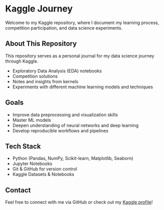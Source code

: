 # Kaggle Journey

Welcome to my Kaggle repository, where I document my learning process, competition participation, and data science experiments.

##  About This Repository

This repository serves as a personal journal for my data science journey through Kaggle. 
- Exploratory Data Analysis (EDA) notebooks  
- Competition solutions  
- Notes and insights from kernels  
- Experiments with different machine learning models and techniques  

## Goals

- Improve data preprocessing and visualization skills  
- Master ML models 
- Deepen understanding of neural networks and deep learning  
- Develop reproducible workflows and pipelines   

## Tech Stack

- Python (Pandas, NumPy, Scikit-learn, Matplotlib, Seaborn)  
- Jupyter Notebooks  
- Git & GitHub for version control  
- Kaggle Datasets & Notebooks    

## Contact

Feel free to connect with me via GitHub or check out my [Kaggle profile](https://www.kaggle.com/kwaklloyd)!


